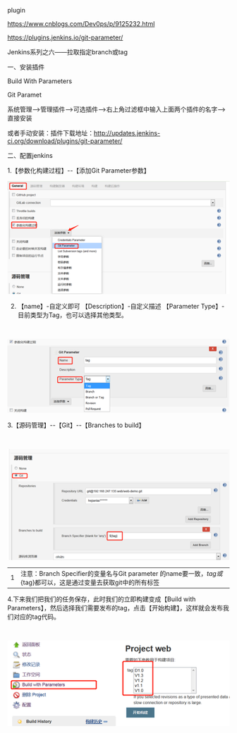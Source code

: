 plugin

https://www.cnblogs.com/Dev0ps/p/9125232.html

https://plugins.jenkins.io/git-parameter/



Jenkins系列之六——拉取指定branch或tag

一、安装插件

Build With Parameters

Git Paramet

系统管理——>管理插件——>可选插件——>右上角过滤框中输入上面两个插件的名字——>直接安装

或者手动安装：插件下载地址：http://updates.jenkins-ci.org/download/plugins/git-parameter/

二、配置jenkins

1.【参数化构建过程】--【添加Git Parameter参数】

![](images/7C4C24D214B84CE2A5E91F2725E7153F85-850048379.png)

2. 【name】-自定义即可 【Description】-自定义描述 【Parameter Type】-目前类型为Tag，也可以选择其他类型。

 

![](images/DD03D86DD7A4403BABF5DEEC5F282C9D35-847096659.png)

3.【源码管理】--【Git】--【Branches to build】

 

![](images/C0B0A4C117BC4C4DBABF1E3174C46C7B7-1399633944.png)

|   |   |
| - | - |
| 1 | 注意：Branch Specifier的变量名与Git parameter 的name要一致，$tag或${tag}都可以，这是通过变量去获取git中的所有标签 |


4.下来我们把我们的任务保存，此时我们的立即构建变成【Build with Parameters】，然后选择我们需要发布的tag，点击【开始构建】，这样就会发布我们对应的tag代码。

 

![](images/F934E7F280824F65AEF1826A3F9817360-1158008317.png)

